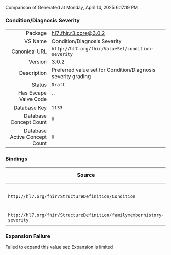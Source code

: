 Comparison of 
Generated at Monday, April 14, 2025 6:17:19 PM

### Condition/Diagnosis Severity

|      |     |
| ---: | --- |
| Package | hl7.fhir.r3.core@3.0.2 |
| VS Name | Condition/Diagnosis Severity |
| Canonical URL | `http://hl7.org/fhir/ValueSet/condition-severity` |
| Version | 3.0.2 |
| Description | Preferred value set for Condition/Diagnosis severity grading |
| Status | `Draft` |
| Has Escape Valve Code | `` |
| Database Key | `1133` |
| Database Concept Count | `0` |
| Database Active Concept Count | `0` |
### Bindings

| Source | Element | Binding | Strength | Element Short |
| ------ | ------- | ------- | -------- | ------------- |
| `http://hl7.org/fhir/StructureDefinition/Condition` | `Condition.severity` | `http://hl7.org/fhir/ValueSet/condition-severity` | `Preferred` | Subjective severity of condition |
| `http://hl7.org/fhir/StructureDefinition/familymemberhistory-severity` | `Extension.valueCodeableConcept` | `http://hl7.org/fhir/ValueSet/condition-severity` | `Example` | Value of extension |

### Expansion Failure

Failed to expand this value set: Expansion is limited
